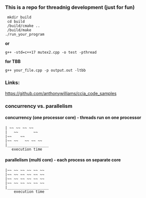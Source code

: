 ### This is a repo for threadnig development (just for fun)
```
 mkdir build
 cd build
 /build/cmake ..
 /build/make
./run_your_program
```
**or**
 ```
 g++ -std=c++17 mutex2.cpp -o test -pthread
 ```
 
**for TBB**
```
g++ your_file.cpp -p output.out -ltbb
```
### Links:

https://github.com/anthonywilliams/ccia_code_samples

### concurrency vs. parallelism

#### concurrency (one processor core) - threads run on one processor
```
| ~~ ~~ ~~ ~~  
|   ~~       ~~
|~~    ~~
|~~ ~~   ~~ ~~ ~~
|___________________
   execution time
```
#### parallelism (multi core) - each process on separate core 
```
|~~ ~~ ~~ ~~ ~~ ~~
|~~ ~~ ~~ ~~ ~~ ~~
|~~ ~~ ~~ ~~ ~~ ~~
|~~ ~~ ~~ ~~ ~~ ~~
|___________________
    execution time
```
